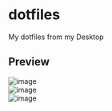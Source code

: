 # dotfiles
My dotfiles from my Desktop

## Preview
![image](https://user-images.githubusercontent.com/75148247/129873881-09223d1a-8baf-4147-9a19-ade57eec4666.png)
<br>
![image](https://user-images.githubusercontent.com/75148247/129874579-d3d9a60f-a048-4180-8438-5df72a9da2de.png)
<br>
![image](https://user-images.githubusercontent.com/75148247/129875796-ba7d83b7-316e-424f-b21c-bbe084f9e27c.png)
